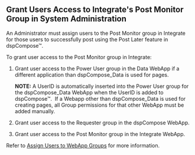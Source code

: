 ## Grant Users Access to Integrate's Post Monitor Group in System Administration

An Administrator must assign users to the Post Monitor group in
Integrate for those users to successfully post using the Post Later
feature in dspCompose™.

To grant user access to the Post Monitor group in Integrate:

1.  Grant user access to the Power User group in the Data WebApp if a
    different application than dspCompose\_Data is used for pages.
    
    **NOTE:** A UserID is automatically inserted into the Power User
    group for the dspCompose\_Data WebApp when the UserID is added to
    dspCompose™.  If a Webapp other than dspCompose\_Data is used for
    creating pages, all Group permissions for that other WebApp must be
    added manually.

2.  Grant user access to the Requester group in the dspCompose WebApp.

3.  Grant user access to the Post Monitor group in the Integrate WebApp.

Refer to [Assign Users to WebApp
Groups](Assign_Users_to_WebApp_Groups.htm) for more information.
